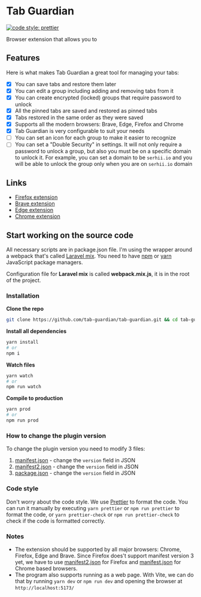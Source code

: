 # Tab Guardian
[![code style: prettier](https://img.shields.io/badge/code_style-prettier-ff69b4.svg?style=flat-square)](https://github.com/prettier/prettier)

Browser extension that allows you to

## Features
Here is what makes Tab Guardian a great tool for managing your tabs:

- [x] You can save tabs and restore them later
- [x] You can edit a group including adding and removing tabs from it
- [x] You can create encrypted (locked) groups that require password to unlock
- [x] All the pinned tabs are saved and restored as pinned tabs
- [x] Tabs restored in the same order as they were saved
- [x] Supports all the modern browsers: Brave, Edge, Firefox and Chrome
- [x] Tab Guardian is very configurable to suit your needs
- [ ] You can set an icon for each group to make it easier to recognize
- [ ] You can set a "Double Security" in settings. It will not only require a password to unlock a group, but also you must be on a specific domain to unlock it. For example, you can set a domain to be `serhii.io` and you will be able to unlock the group only when you are on `serhii.io` domain

## Links

- [Firefox extension](https://addons.mozilla.org/en-US/firefox/addon/tab-guardian)
- [Brave extension](https://addons.mozilla.org/en-US/firefox/addon/tab-guardian)
- [Edge extension](https://addons.mozilla.org/en-US/firefox/addon/tab-guardian)
- [Chrome extension](https://chrome.google.com/webstore/detail/tab-guardian/fceclmihdanbepiogjoeiolnpkalcjpe)

## Start working on the source code

All necessary scripts are in package.json file. I'm using the wrapper around a webpack that's called [Laravel mix](https://laravel-mix.com/). You need to have [npm](https://www.npmjs.com/) or [yarn](https://yarnpkg.com/lang/en/) JavaScript package managers.

Configuration file for __Laravel mix__ is called __webpack.mix.js__, it is in the root of the project.

### Installation

**Clone the repo**
```bash
git clone https://github.com/tab-guardian/tab-guardian.git && cd tab-guardian
```

**Install all dependencies**
```bash
yarn install
# or
npm i
```

**Watch files**
```bash
yarn watch
# or
npm run watch
```

**Compile to production**
```bash
yarn prod
# or
npm run prod
```

### How to change the plugin version

To change the plugin version you need to modify 3 files:

1. [manifest.json](extension/manifest.json) - change the `version` field in JSON
2. [manifest2.json](extension/manifest2.json) - change the `version` field in JSON
3. [package.json](package.json) - change the `version` field in JSON

### Code style

Don't worry about the code style. We use [Prettier](https://prettier.io/) to format the code. You can run it manually by executing `yarn prettier` or `npm run prettier` to format the code, or `yarn prettier-check` or `npm run prettier-check` to check if the code is formatted correctly.

### Notes

- The extension should be supported by all major browsers: Chrome, Firefox, Edge and Brave. Since Firefox does't support manifest version 3 yet, we have to use [manifest2.json](extension/manifest2.json) for Firefox and [manifest.json](extension/manifest.json) for Chrome based browsers.
- The program also supports running as a web page. With Vite, we can do that by running `yarn dev` or `npm run dev` and opening the browser at `http://localhost:5173/`